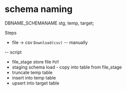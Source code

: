 # schema naming

DBNAME_SCHEMANAME stg, temp, target;

Steps

- file -> csv `Download(csv)` -- manually

-- script

- file_stage store file `PUT`
- staging schema load - copy into table from file_stage
- truncate temp table
- insert into temp table
- upsert into target table
